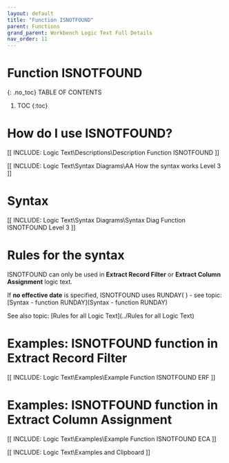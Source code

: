 ```yaml
---
layout: default
title: "Function ISNOTFOUND"
parent: Functions
grand_parent: Workbench Logic Text Full Details
nav_order: 11
---
```

# Function ISNOTFOUND
{: .no_toc}
TABLE OF CONTENTS 
1. TOC
{:toc}  

# How do I use ISNOTFOUND? 

[[ INCLUDE: Logic Text\Descriptions\Description Function ISNOTFOUND ]]

[[ INCLUDE: Logic Text\Syntax Diagrams\AA How the syntax works Level 3 ]]

# Syntax 

[[ INCLUDE: Logic Text\Syntax Diagrams\Syntax Diag Function ISNOTFOUND Level 3 ]]

# Rules for the syntax 

ISNOTFOUND can only be used in **Extract Record Filter** or **Extract Column Assignment** logic text.

If **no effective date** is specified, ISNOTFOUND uses RUNDAY\( \) - see topic: [Syntax - function RUNDAY](Syntax - function RUNDAY)

See also topic: [Rules for all Logic Text](../Rules for all Logic Text) 

# Examples: ISNOTFOUND function in Extract Record Filter 

[[ INCLUDE: Logic Text\Examples\Example Function ISNOTFOUND ERF ]]

# Examples: ISNOTFOUND function in Extract Column Assignment 

[[ INCLUDE: Logic Text\Examples\Example Function ISNOTFOUND ECA ]]

[[ INCLUDE: Logic Text\Examples and Clipboard ]]

